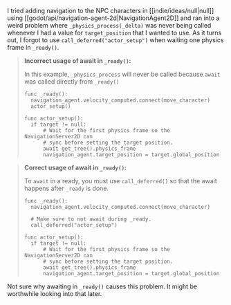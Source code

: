 I tried adding navigation to the NPC characters in [[indie/ideas/null|null]] using [[godot/api/navigation-agent-2d|NavigationAgent2D]] and ran into a weird problem where `_physics_process(_delta)` was never being called whenever I had a value for `target_position` that I wanted to use. As it turns out, I forgot to use `call_deferred("actor_setup")` when waiting one physics frame in `_ready()`.

> **Incorrect usage of await in `_ready()`:**
>
> In this example, `_physics_process` will never be called because `await` was called directly from `_ready()`
> ```gdscript
> func _ready():
> 	navigation_agent.velocity_computed.connect(move_character)
> 	actor_setup()
>
> func actor_setup():
> 	if target != null:
> 		# Wait for the first physics frame so the NavigationServer2D can
> 		# sync before setting the target position.
> 		await get_tree().physics_frame
> 		navigation_agent.target_position = target.global_position
> ```

> **Correct usage of await in `_ready()`:**
>
> To `await` in a ready, you must use `call_deferred()` so that the await happens after `_ready` is done.
> ```gdscript
> func _ready():
> 	navigation_agent.velocity_computed.connect(move_character)
> 
> 	# Make sure to not await during _ready.
> 	call_deferred("actor_setup")
>
> func actor_setup():
> 	if target != null:
> 		# Wait for the first physics frame so the NavigationServer2D can
> 		# sync before setting the target position.
> 		await get_tree().physics_frame
> 		navigation_agent.target_position = target.global_position
> ```

Not sure why awaiting in `_ready()` causes this problem. It might be worthwhile looking into that later.
